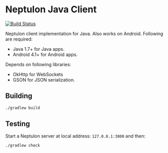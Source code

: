 # Neptulon Java Client

[![Build Status](https://travis-ci.org/neptulon/client-java.svg?branch=master)](https://travis-ci.org/neptulon/client-java)

Neptulon client implementation for Java. Also works on Android. Following are required:

* Java 1.7+ for Java apps.
* Android 4.1+ for Android apps.

Depends on following libraries:

* OkHttp for WebSockets
* GSON for JSON serialization.

## Building

```bash
./gradlew build
```

## Testing

Start a Neptulon server at local address: `127.0.0.1:3000` and then:

```bash
./gradlew check
```
